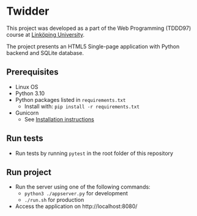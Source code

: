 # Twidder

This project was developed as a part of the Web Programming (TDDD97) course at [Linköping University](https://liu.se/).

The project presents an HTML5 Single-page application with Python backend and SQLite database.

## Prerequisites

- Linux OS
- Python 3.10
- Python packages listed in `requirements.txt`
    - Install with: ```pip install -r requirements.txt```
- Gunicorn
    - See [Installation instructions](https://docs.gunicorn.org/en/stable/install.html)

## Run tests

- Run tests by running ```pytest``` in the root folder of this repository

## Run project

- Run the server using one of the following commands:
    - ```python3 ./appserver.py``` for development
    - ```./run.sh``` for production
- Access the application on http://localhost:8080/
